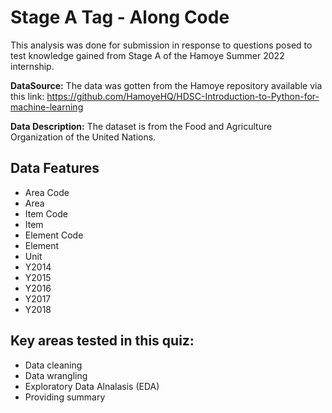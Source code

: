 # Stage A Tag - Along Code

This analysis was done for submission in response to questions posed to test knowledge gained from Stage A of the Hamoye Summer 2022 internship.

**DataSource:** The data was gotten from the Hamoye repository available via this link: https://github.com/HamoyeHQ/HDSC-Introduction-to-Python-for-machine-learning

**Data Description:** The dataset is from the Food and Agriculture Organization of the United Nations.

## Data Features

- Area Code
- Area
- Item Code
- Item
- Element Code
- Element
- Unit
- Y2014 
- Y2015 
- Y2016 
- Y2017 
- Y2018

## Key areas tested in this quiz:

- Data cleaning
- Data wrangling
- Exploratory Data Alnalasis (EDA)
- Providing summary 

